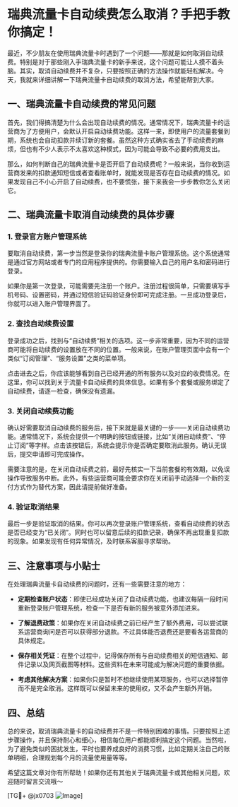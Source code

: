 # 瑞典流量卡自动续费怎么取消？手把手教你搞定！

最近，不少朋友在使用瑞典流量卡时遇到了一个问题——那就是如何取消自动续费。特别是对于那些刚入手瑞典流量卡的新手来说，这个问题可能让人摸不着头脑。其实，取消自动续费并不复杂，只要按照正确的方法操作就能轻松解决。今天，我就来详细讲解一下瑞典流量卡自动续费的取消方法，希望能帮到大家。

## 一、瑞典流量卡自动续费的常见问题

首先，我们得搞清楚为什么会出现自动续费的情况。通常情况下，瑞典流量卡的运营商为了方便用户，会默认开启自动续费功能。这样一来，即使用户的流量套餐到期，系统也会自动扣款并续订新的套餐。虽然这种方式确实省去了手动续费的麻烦，但也有不少人表示不太喜欢这种模式，因为可能会导致不必要的费用支出。

那么，如何判断自己的瑞典流量卡是否开启了自动续费呢？一般来说，当你收到运营商发来的扣款通知短信或者查看账单时，就能发现是否存在自动续费的情况。如果发现自己不小心开启了自动续费，也不要慌张，接下来我会一步步教你怎么关闭它。

## 二、瑞典流量卡取消自动续费的具体步骤

### 1. 登录官方账户管理系统

要取消自动续费，第一步当然是登录你的瑞典流量卡账户管理系统。这个系统通常是通过官方网站或者专门的应用程序提供的。你需要输入自己的用户名和密码进行登录。

如果你是第一次登录，可能需要先注册一个账户。注册过程很简单，只需要填写手机号码、设置密码，并通过短信验证码验证身份即可完成注册。一旦成功登录后，你就可以进入账户管理界面了。

### 2. 查找自动续费设置

登录成功之后，找到与“自动续费”相关的选项。这一步非常重要，因为不同的运营商可能将自动续费的设置放在不同的位置。一般来说，在账户管理页面中会有一个类似“订阅管理”、“服务设置”之类的菜单项。

点击进去之后，你应该能够看到自己已经开通的所有服务以及对应的收费情况。在这里，你可以找到关于流量卡自动续费的具体信息。如果有多个套餐或服务绑定了自动续费，请逐一检查，确保没有遗漏。

### 3. 关闭自动续费功能

确认好需要取消自动续费的服务后，接下来就是最关键的一步——关闭自动续费功能。通常情况下，系统会提供一个明确的按钮或链接，比如“关闭自动续费”、“停止订阅”等字样。点击该按钮后，系统会提示你是否确定要取消此服务。确认无误后，提交申请即可完成操作。

需要注意的是，在关闭自动续费之前，最好先核实一下当前套餐的有效期，以免误操作导致服务中断。此外，有些运营商可能会要求你在关闭前手动选择一个新的支付方式作为替代方案，因此请提前做好准备。

### 4. 验证取消结果

最后一步是验证取消的结果。你可以再次登录账户管理系统，查看自动续费的状态是否已经变为“已关闭”。同时也可以留意后续的扣款记录，确保不再出现重复扣款的现象。如果发现有任何异常情况，及时联系客服寻求帮助。

## 三、注意事项与小贴士

在处理瑞典流量卡自动续费的问题时，还有一些需要注意的地方：

- **定期检查账户状态**：即使已经成功关闭了自动续费功能，也建议每隔一段时间重新登录账户管理系统，检查一下是否有新的服务被意外添加进来。
  
- **了解退费政策**：如果你在关闭自动续费之前已经产生了额外费用，可以尝试联系运营商询问是否可以获得部分退款。不过具体能否退费还是要看各运营商的具体规定。

- **保存相关凭证**：在整个过程中，记得保存所有与自动续费相关的短信通知、邮件记录以及网页截图等材料。这些资料在未来可能成为解决问题的重要依据。

- **考虑其他解决方案**：如果你只是暂时不想继续使用某项服务，也可以选择暂停而不是完全取消。这样既可以保留未来的使用权，又不会产生额外开销。

## 四、总结

总的来说，取消瑞典流量卡的自动续费并不是一件特别困难的事情。只要按照上述步骤操作，并且保持耐心和细心，相信每位用户都能顺利搞定这个问题。当然啦，为了避免类似的困扰发生，平时也要养成良好的消费习惯，比如定期关注自己的账单明细，合理规划每个月的流量使用量等等。

希望这篇文章对你有所帮助！如果你还有其他关于瑞典流量卡或其他相关问题，欢迎随时留言交流哦～

[TG💪+ @jx0703 ![Image](https://github.com/user-attachments/assets/dbca1d08-cadb-493c-b0ec-ad6f7a83f270)]